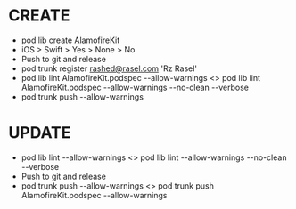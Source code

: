 # CREATE

* pod lib create AlamofireKit
* iOS > Swift > Yes > None > No
* Push to git and release
* pod trunk register rashed@rasel.com 'Rz Rasel'
* pod lib lint AlamofireKit.podspec --allow-warnings <<ORRR>> pod lib lint AlamofireKit.podspec --allow-warnings --no-clean --verbose
* pod trunk push --allow-warnings

# UPDATE

* pod lib lint --allow-warnings <<ORRR>> pod lib lint --allow-warnings --no-clean --verbose
* Push to git and release
* pod trunk push --allow-warnings <<ORRR>> pod trunk push AlamofireKit.podspec --allow-warnings
